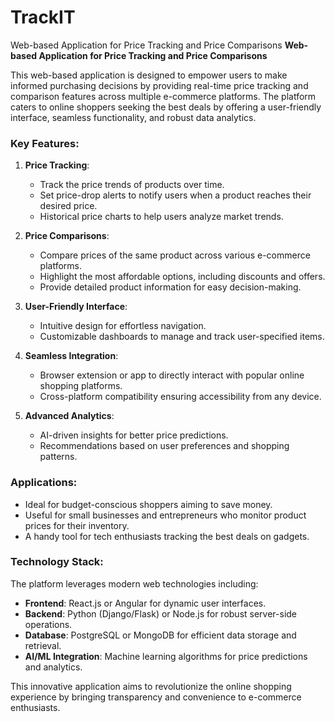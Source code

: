 # TrackIT
Web-based Application for Price Tracking and Price Comparisons
**Web-based Application for Price Tracking and Price Comparisons**  

This web-based application is designed to empower users to make informed purchasing decisions by providing real-time price tracking and comparison features across multiple e-commerce platforms. The platform caters to online shoppers seeking the best deals by offering a user-friendly interface, seamless functionality, and robust data analytics.  

### **Key Features**:  
1. **Price Tracking**:  
   - Track the price trends of products over time.  
   - Set price-drop alerts to notify users when a product reaches their desired price.  
   - Historical price charts to help users analyze market trends.  

2. **Price Comparisons**:  
   - Compare prices of the same product across various e-commerce platforms.  
   - Highlight the most affordable options, including discounts and offers.  
   - Provide detailed product information for easy decision-making.  

3. **User-Friendly Interface**:  
   - Intuitive design for effortless navigation.  
   - Customizable dashboards to manage and track user-specified items.  

4. **Seamless Integration**:  
   - Browser extension or app to directly interact with popular online shopping platforms.  
   - Cross-platform compatibility ensuring accessibility from any device.  

5. **Advanced Analytics**:  
   - AI-driven insights for better price predictions.  
   - Recommendations based on user preferences and shopping patterns.  

### **Applications**:  
- Ideal for budget-conscious shoppers aiming to save money.  
- Useful for small businesses and entrepreneurs who monitor product prices for their inventory.  
- A handy tool for tech enthusiasts tracking the best deals on gadgets.  

### **Technology Stack**:  
The platform leverages modern web technologies including:  
- **Frontend**: React.js or Angular for dynamic user interfaces.  
- **Backend**: Python (Django/Flask) or Node.js for robust server-side operations.  
- **Database**: PostgreSQL or MongoDB for efficient data storage and retrieval.  
- **AI/ML Integration**: Machine learning algorithms for price predictions and analytics.  

This innovative application aims to revolutionize the online shopping experience by bringing transparency and convenience to e-commerce enthusiasts.  
